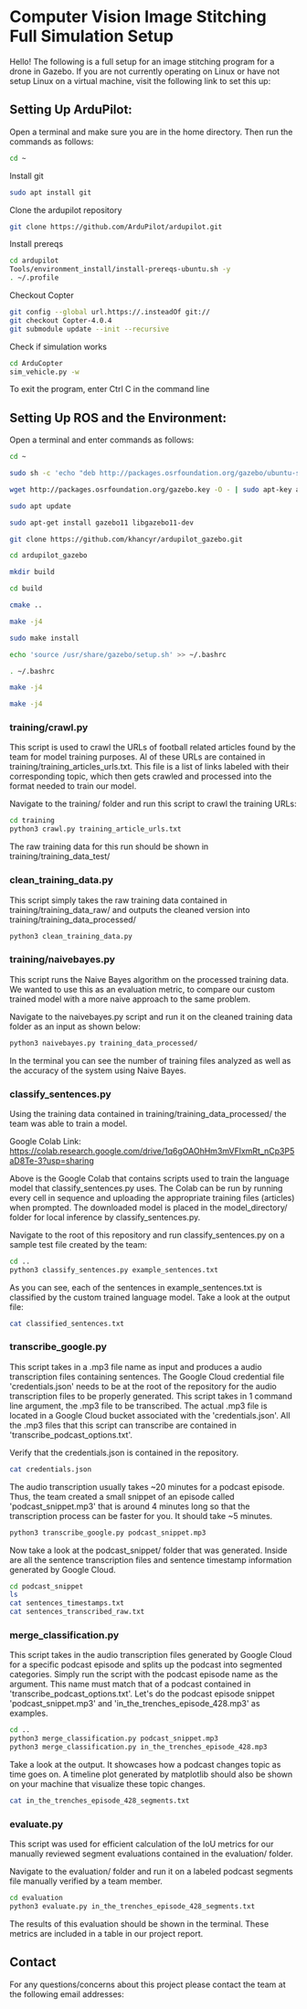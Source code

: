 # Computer Vision Image Stitching Full Simulation Setup

Hello! The following is a full setup for an image stitching program for a drone in Gazebo.
If you are not currently operating on Linux or have not setup Linux on a virtual machine, visit the following link to set this up:

## Setting Up ArduPilot:

Open a terminal and make sure you are in the home directory. Then run the commands as follows:
```bash
cd ~
```
Install git
```bash
sudo apt install git
```
Clone the ardupilot repository
```bash
git clone https://github.com/ArduPilot/ardupilot.git
```
Install prereqs
```bash
cd ardupilot
Tools/environment_install/install-prereqs-ubuntu.sh -y
. ~/.profile
```
Checkout Copter
```bash
git config --global url.https://.insteadOf git://
git checkout Copter-4.0.4
git submodule update --init --recursive
```
Check if simulation works
```bash
cd ArduCopter
sim_vehicle.py -w
```
To exit the program, enter Ctrl C in the command line

## Setting Up ROS and the Environment:

Open a terminal and enter commands as follows:
```bash
cd ~
```
```bash
sudo sh -c 'echo "deb http://packages.osrfoundation.org/gazebo/ubuntu-stable `lsb_release -cs` main" > /etc/apt/sources.list.d/gazebo-stable.list'
```
```bash
wget http://packages.osrfoundation.org/gazebo.key -O - | sudo apt-key add -
```
```bash
sudo apt update
```
```bash
sudo apt-get install gazebo11 libgazebo11-dev
```
```bash
git clone https://github.com/khancyr/ardupilot_gazebo.git
```
```bash
cd ardupilot_gazebo
```
```bash
mkdir build
```
```bash
cd build
```
```bash
cmake ..
```
```bash
make -j4
```
```bash
sudo make install
```
```bash
echo 'source /usr/share/gazebo/setup.sh' >> ~/.bashrc
```
```bash
. ~/.bashrc
```
```bash
make -j4
```
```bash
make -j4
```

### training/crawl.py

This script is used to crawl the URLs of football related articles found by the team for model training purposes. Al of these URLs are contained in training/training_articles_urls.txt. This file is a list of links labeled with their corresponding topic, which then gets crawled and processed into the format needed to train our model. 

Navigate to the training/ folder and run this script to crawl the training URLs:
```bash
cd training
python3 crawl.py training_article_urls.txt
```

The raw training data for this run should be shown in training/training_data_test/ 

### clean_training_data.py

This script simply takes the raw training data contained in training/training_data_raw/ and outputs the cleaned version into training/training_data_processed/

```bash
python3 clean_training_data.py
```

### training/naivebayes.py

This script runs the Naive Bayes algorithm on the processed training data. We wanted to use this as an evaluation metric, to compare our custom trained model with a more naive approach to the same problem. 

Navigate to the naivebayes.py script and run it on the cleaned training data folder as an input as shown below:
```bash
python3 naivebayes.py training_data_processed/
```
In the terminal you can see the number of training files analyzed as well as the accuracy of the system using Naive Bayes.

### classify_sentences.py

Using the training data contained in training/training_data_processed/ the team was able to train a model.

Google Colab Link: https://colab.research.google.com/drive/1q6gOAOhHm3mVFlxmRt_nCp3P5aD8Te-3?usp=sharing

Above is the Google Colab that contains scripts used to train the language model that classify_sentences.py uses. The Colab can be run by
running every cell in sequence and uploading the appropriate training files (articles) when prompted. The downloaded model is placed in the model_directory/ folder for local inference by classify_sentences.py.

Navigate to the root of this repository and run classify_sentences.py on a sample test file created by the team:
```bash
cd ..
python3 classify_sentences.py example_sentences.txt
```

As you can see, each of the sentences in example_sentences.txt is classified by the custom trained language model. Take a look at the output file:
```bash
cat classified_sentences.txt
```

### transcribe_google.py

This script takes in a .mp3 file name as input and produces a audio transcription files containing sentences. The Google Cloud credential file 'credentials.json' needs to be at the root of the repository for the audio transcription files to be properly generated. This script takes in 1 command line argument, the .mp3 file to be transcribed. The actual .mp3 file is located in a Google Cloud bucket associated with the 'credentials.json'. All the .mp3 files that this script can transcribe are contained in 'transcribe_podcast_options.txt'.

Verify that the credentials.json is contained in the repository.

```bash
cat credentials.json
```

The audio transcription usually takes ~20 minutes for a podcast episode. Thus, the team created a small snippet of an episode called 'podcast_snippet.mp3' that is around 4 minutes long so that the transcription process can be faster for you. It should take ~5 minutes.

```bash
python3 transcribe_google.py podcast_snippet.mp3
```

Now take a look at the podcast_snippet/ folder that was generated. Inside are all the sentence transcription files and sentence timestamp information generated by Google Cloud.

```bash
cd podcast_snippet
ls 
cat sentences_timestamps.txt 
cat sentences_transcribed_raw.txt
```

### merge_classification.py

This script takes in the audio transcription files generated by Google Cloud for a specific podcast episode and splits up the podcast into segmented categories. Simply run the script with the podcast episode name as the argument. This name must match that of a podcast contained in 'transcribe_podcast_options.txt'. Let's do the podcast episode snippet 'podcast_snippet.mp3' and 'in_the_trenches_episode_428.mp3' as examples. 

```bash
cd ..
python3 merge_classification.py podcast_snippet.mp3
python3 merge_classification.py in_the_trenches_episode_428.mp3
```

Take a look at the output. It showcases how a podcast changes topic as time goes on. A timeline plot generated by matplotlib should also be shown on your machine that visualize these topic changes. 

```bash
cat in_the_trenches_episode_428_segments.txt
```

### evaluate.py

This script was used for efficient calculation of the IoU metrics for our manually reviewed segment evaluations contained in the evaluation/ folder. 

Navigate to the evaluation/ folder and run it on a labeled podcast segments file manually verified by a team member. 
```bash
cd evaluation
python3 evaluate.py in_the_trenches_episode_428_segments.txt
```

The results of this evaluation should be shown in the terminal. These metrics are included in a table in our project report. 

## Contact
For any questions/concerns about this project please contact the team at the following email addresses:
